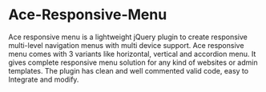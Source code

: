 # Ace-Responsive-Menu
Ace responsive menu is a lightweight jQuery plugin to create responsive multi-level navigation menus with multi device support. Ace responsive menu comes with 3 variants like horizontal, vertical and accordion menu. It gives complete responsive menu solution for any kind of websites or admin templates. The plugin has clean and well commented valid code, easy to Integrate and modify.
